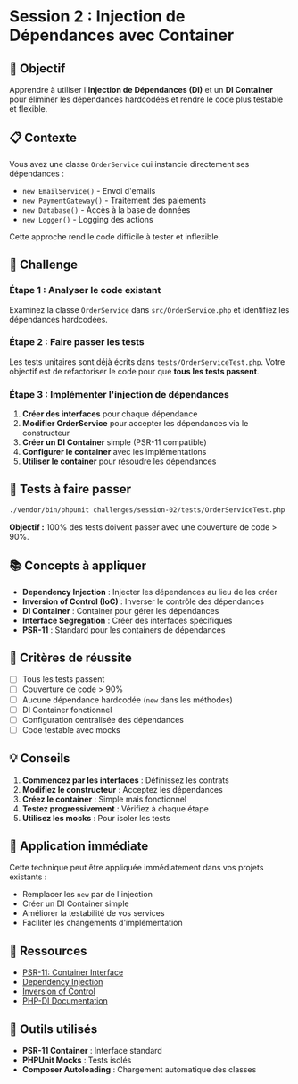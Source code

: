 # Session 2 : Injection de Dépendances avec Container

## 🎯 Objectif

Apprendre à utiliser l'**Injection de Dépendances (DI)** et un **DI Container** pour éliminer les dépendances hardcodées et rendre le code plus testable et flexible.

## 📋 Contexte

Vous avez une classe `OrderService` qui instancie directement ses dépendances :
- `new EmailService()` - Envoi d'emails
- `new PaymentGateway()` - Traitement des paiements  
- `new Database()` - Accès à la base de données
- `new Logger()` - Logging des actions

Cette approche rend le code difficile à tester et inflexible.

## 🚀 Challenge

### Étape 1 : Analyser le code existant
Examinez la classe `OrderService` dans `src/OrderService.php` et identifiez les dépendances hardcodées.

### Étape 2 : Faire passer les tests
Les tests unitaires sont déjà écrits dans `tests/OrderServiceTest.php`. Votre objectif est de refactoriser le code pour que **tous les tests passent**.

### Étape 3 : Implémenter l'injection de dépendances
1. **Créer des interfaces** pour chaque dépendance
2. **Modifier OrderService** pour accepter les dépendances via le constructeur
3. **Créer un DI Container** simple (PSR-11 compatible)
4. **Configurer le container** avec les implémentations
5. **Utiliser le container** pour résoudre les dépendances

## 🧪 Tests à faire passer

```bash
./vendor/bin/phpunit challenges/session-02/tests/OrderServiceTest.php
```

**Objectif :** 100% des tests doivent passer avec une couverture de code > 90%.

## 📚 Concepts à appliquer

- **Dependency Injection** : Injecter les dépendances au lieu de les créer
- **Inversion of Control (IoC)** : Inverser le contrôle des dépendances
- **DI Container** : Container pour gérer les dépendances
- **Interface Segregation** : Créer des interfaces spécifiques
- **PSR-11** : Standard pour les containers de dépendances

## 🎯 Critères de réussite

- [ ] Tous les tests passent
- [ ] Couverture de code > 90%
- [ ] Aucune dépendance hardcodée (`new` dans les méthodes)
- [ ] DI Container fonctionnel
- [ ] Configuration centralisée des dépendances
- [ ] Code testable avec mocks

## 💡 Conseils

1. **Commencez par les interfaces** : Définissez les contrats
2. **Modifiez le constructeur** : Acceptez les dépendances
3. **Créez le container** : Simple mais fonctionnel
4. **Testez progressivement** : Vérifiez à chaque étape
5. **Utilisez les mocks** : Pour isoler les tests

## 🚀 Application immédiate

Cette technique peut être appliquée immédiatement dans vos projets existants :
- Remplacer les `new` par de l'injection
- Créer un DI Container simple
- Améliorer la testabilité de vos services
- Faciliter les changements d'implémentation

## 📖 Ressources

- [PSR-11: Container Interface](https://www.php-fig.org/psr/psr-11/)
- [Dependency Injection](https://en.wikipedia.org/wiki/Dependency_injection)
- [Inversion of Control](https://en.wikipedia.org/wiki/Inversion_of_control)
- [PHP-DI Documentation](https://php-di.org/)

## 🔧 Outils utilisés

- **PSR-11 Container** : Interface standard
- **PHPUnit Mocks** : Tests isolés
- **Composer Autoloading** : Chargement automatique des classes
